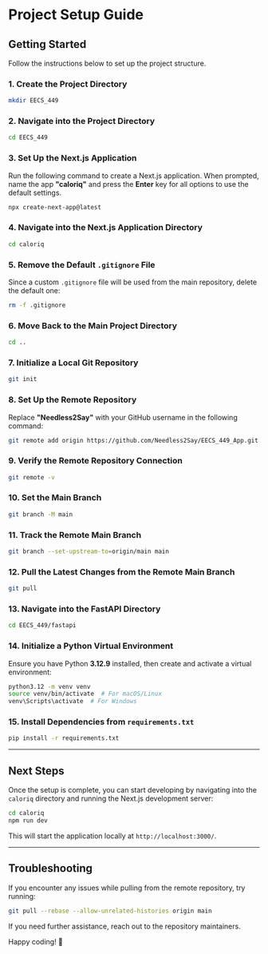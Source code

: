 # Project Setup Guide

## Getting Started

Follow the instructions below to set up the project structure.

### 1. Create the Project Directory

```bash
mkdir EECS_449
```

### 2. Navigate into the Project Directory

```bash
cd EECS_449
```

### 3. Set Up the Next.js Application

Run the following command to create a Next.js application. When prompted, name the app **"caloriq"** and press the **Enter** key for all options to use the default settings.

```bash
npx create-next-app@latest
```

### 4. Navigate into the Next.js Application Directory

```bash
cd caloriq
```

### 5. Remove the Default `.gitignore` File

Since a custom `.gitignore` file will be used from the main repository, delete the default one:

```bash
rm -f .gitignore
```

### 6. Move Back to the Main Project Directory

```bash
cd ..
```

### 7. Initialize a Local Git Repository

```bash
git init
```

### 8. Set Up the Remote Repository

Replace **"Needless2Say"** with your GitHub username in the following command:

```bash
git remote add origin https://github.com/Needless2Say/EECS_449_App.git
```

### 9. Verify the Remote Repository Connection

```bash
git remote -v
```

### 10. Set the Main Branch

```bash
git branch -M main
```

### 11. Track the Remote Main Branch

```bash
git branch --set-upstream-to=origin/main main
```

### 12. Pull the Latest Changes from the Remote Main Branch

```bash
git pull
```

### 13. Navigate into the FastAPI Directory

```bash
cd EECS_449/fastapi
```

### 14. Initialize a Python Virtual Environment

Ensure you have Python **3.12.9** installed, then create and activate a virtual environment:

```bash
python3.12 -m venv venv
source venv/bin/activate  # For macOS/Linux
venv\Scripts\activate  # For Windows
```

### 15. Install Dependencies from `requirements.txt`

```bash
pip install -r requirements.txt
```

---

## Next Steps

Once the setup is complete, you can start developing by navigating into the `caloriq` directory and running the Next.js development server:

```bash
cd caloriq
npm run dev
```

This will start the application locally at `http://localhost:3000/`.

---

## Troubleshooting

If you encounter any issues while pulling from the remote repository, try running:

```bash
git pull --rebase --allow-unrelated-histories origin main
```

If you need further assistance, reach out to the repository maintainers.

Happy coding! 🚀


